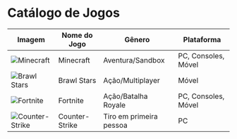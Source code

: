 # Catálogo de Jogos

| Imagem               | Nome do Jogo     | Gênero               | Plataforma                   |
|----------------------|------------------|----------------------|------------------------------|
| ![Minecraft](https://encrypted-tbn0.gstatic.com/images?q=tbn:ANd9GcQBPpLlaKIzFxZcVyHTW-G_fOu-o8m55dbO_g&s) | Minecraft        | Aventura/Sandbox      | PC, Consoles, Móvel       |
| ![Brawl Stars](https://upload.wikimedia.org/wikipedia/pt/a/a4/Brawl_Stars_iOS_%C3%ADcone.jpg) | Brawl Stars      | Ação/Multiplayer      | Móvel                      |
| ![Fortnite](https://encrypted-tbn0.gstatic.com/images?q=tbn:ANd9GcRqkOMPl-dMpTji93K46izEsEhiKBPzl_jBdw&s) | Fortnite         | Ação/Batalha Royale   | PC, Consoles, Móvel       |
| ![Counter-Strike](https://encrypted-tbn0.gstatic.com/images?q=tbn:ANd9GcQfjdJPFDM_2BpOEkBb4b4RAmCTsZwCB2zEsQ&s) | Counter-Strike   | Tiro em primeira pessoa | PC                        |

